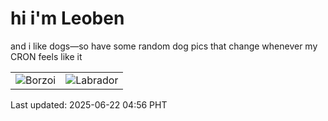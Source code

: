 # hi i'm Leoben

and i like dogs—so have some random dog pics that change whenever my CRON feels like it

|  |  |
|--------|----------|
| ![Borzoi](https://random-dog-vercel.vercel.app/api/random-borzoi?v=1750539373) | ![Labrador](https://random-dog-vercel.vercel.app/api/random-labrador?v=1750539373) |

Last updated: 2025-06-22 04:56 PHT

